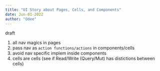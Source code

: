 ```yaml
---
title: "UI Story about Pages, Cells, and Components"
date: Jun-01-2022
author: "Odee"
---
```


draft

1. all nav magics in pages
2. pass nav as `action functions/actions` in components/cells
3. avoid nav specific implem inside components
4. cells are cells (see if Read/Write (Query/Mut) has distictions between cells)
